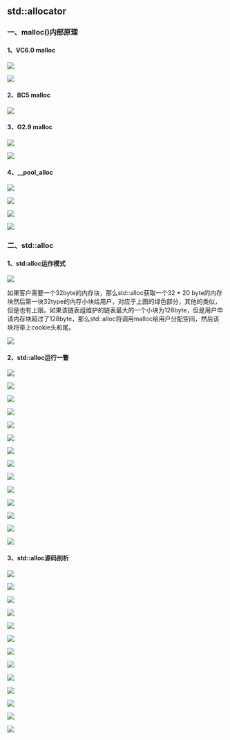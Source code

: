 ## std::allocator ##

### 一、malloc()内部原理 ###

#### 1、VC6.0 malloc ####

![](https://i.imgur.com/gQUae6j.png)

![](https://i.imgur.com/cmEOkpQ.png)

#### 2、BC5 malloc ####

![](https://i.imgur.com/ob9hMFD.png)

#### 3、G2.9 malloc ####

![](https://i.imgur.com/e2MZ9ZG.png)

![](https://i.imgur.com/FVlBA20.png)


#### 4、\_\_pool_alloc ###

![](https://i.imgur.com/K7XxqvN.png)

![](https://i.imgur.com/6MTLUB7.png)

![](https://i.imgur.com/AHgQElz.png)

![](https://i.imgur.com/BVIH5XG.png)


### 二、std::alloc ###

#### 1、std:alloc运作模式 ####

![](https://i.imgur.com/lzcpFvY.png)

如果客户需要一个32byte的内存块，那么std::alloc获取一个32 * 20 byte的内存块然后第一块32type的内存小块给用户，对应于上图的绿色部分，其他的类似，但是也有上限。如果该链表组维护的链表最大的一个小块为128byte，但是用户申请内存块超过了128byte，那么std::alloc将调用malloc给用户分配空间，然后该块将带上cookie头和尾。

![](https://i.imgur.com/8MNTpki.png)


#### 2、std::alloc运行一瞥 ####

![](https://i.imgur.com/lGNyqvP.png)

![](https://i.imgur.com/G4h5VE1.png)

![](https://i.imgur.com/oEh5eUL.png)

![](https://i.imgur.com/gjy2DCM.png)

![](https://i.imgur.com/Ik5j4AB.png)

![](https://i.imgur.com/0EbenSF.png)

![](https://i.imgur.com/KiVVXm0.png)

![](https://i.imgur.com/KzfwDdr.png)

![](https://i.imgur.com/Vb9WrUI.png)

![](https://i.imgur.com/iYdhtkB.png)

![](https://i.imgur.com/NTqyfwF.png)

![](https://i.imgur.com/kGj86gM.png)

![](https://i.imgur.com/2udQslV.png)

![](https://i.imgur.com/jfBEG5f.png)

#### 3、std::alloc源码剖析 ####

![](https://i.imgur.com/Mf5qVqE.png)

![](https://i.imgur.com/tWjkErU.png)

![](https://i.imgur.com/hK3r07F.png)

![](https://i.imgur.com/SCvJ2A6.png)

![](https://i.imgur.com/ofe7YUv.png)

![](https://i.imgur.com/zXMf35J.png)

![](https://i.imgur.com/ubYKWxM.png)

![](https://i.imgur.com/ICXnj4c.png)

![](https://i.imgur.com/p9EfgAj.png)

![](https://i.imgur.com/j26x3xi.png)

![](https://i.imgur.com/t4Gz1D7.png)

![](https://i.imgur.com/QhuRqGz.png)

![](https://i.imgur.com/eL1hcds.png)